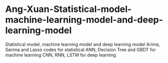 # Ang-Xuan-Statistical-model-machine-learning-model-and-deep-learning-model
Statistical model, machine learning model and deep learning model  Arima, Sarima and Lasso codes for statistical  ANN, Decision Tree and GBDT for machine learning  CNN, RNN, LSTM for deep learning
